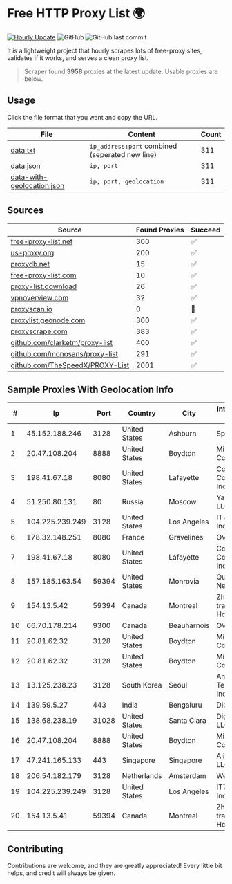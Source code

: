 
# Free HTTP Proxy List 🌍

[![Hourly Update](https://github.com/mertguvencli/http-proxy-list/actions/workflows/main.yml/badge.svg?branch=main)](https://github.com/mertguvencli/http-proxy-list/actions/workflows/main.yml)
![GitHub](https://img.shields.io/github/license/mertguvencli/http-proxy-list)
![GitHub last commit](https://img.shields.io/github/last-commit/mertguvencli/http-proxy-list)

It is a lightweight project that hourly scrapes lots of free-proxy sites, validates if it works, and serves a clean proxy list.


> Scraper found **3958** proxies at the latest update. Usable proxies are below.

## Usage

Click the file format that you want and copy the URL.


|File|Content|Count|
|----|-------|-----|
|[data.txt](https://raw.githubusercontent.com/mertguvencli/http-proxy-list/main/proxy-list/data.txt)|`ip_address:port` combined (seperated new line)|311|
|[data.json](https://raw.githubusercontent.com/mertguvencli/http-proxy-list/main/proxy-list/data.json)|`ip, port`|311|
|[data-with-geolocation.json](https://raw.githubusercontent.com/mertguvencli/http-proxy-list/main/proxy-list/data-with-geolocation.json)|`ip, port, geolocation`|311|

## Sources

|Source|Found Proxies|Succeed|
|------|-------------|-------|
|[free-proxy-list.net](https://free-proxy-list.net)|300|✅|
|[us-proxy.org](https://www.us-proxy.org)|200|✅|
|[proxydb.net](http://proxydb.net)|15|✅|
|[free-proxy-list.com](https://free-proxy-list.com/?page=&port=&type%5B%5D=http&type%5B%5D=https&up_time=0&search=Search)|10|✅|
|[proxy-list.download](https://www.proxy-list.download/HTTP)|26|✅|
|[vpnoverview.com](https://vpnoverview.com/privacy/anonymous-browsing/free-proxy-servers)|32|✅|
|[proxyscan.io](https://www.proxyscan.io)|0|🚫|
|[proxylist.geonode.com](https://proxylist.geonode.com/api/proxy-list?limit=300&page=1&sort_by=lastChecked&sort_type=desc&protocols=http,https)|300|✅|
|[proxyscrape.com](https://api.proxyscrape.com/v2/?request=displayproxies&protocol=http&timeout=10000&country=all&ssl=all&anonymity=all)|383|✅|
|[github.com/clarketm/proxy-list](https://raw.githubusercontent.com/clarketm/proxy-list/master/proxy-list-raw.txt)|400|✅|
|[github.com/monosans/proxy-list](https://raw.githubusercontent.com/monosans/proxy-list/main/proxies/http.txt)|291|✅|
|[github.com/TheSpeedX/PROXY-List](https://raw.githubusercontent.com/TheSpeedX/PROXY-List/master/http.txt)|2001|✅|


## Sample Proxies With Geolocation Info

|#|Ip|Port|Country|City|Internet Service Provider|
|-|--|----|-------|----|-------------------------|
|1|45.152.188.246|3128|United States|Ashburn|Sprint|
|2|20.47.108.204|8888|United States|Boydton|Microsoft Corporation|
|3|198.41.67.18|8080|United States|Lafayette|Cox Communications Inc.|
|4|51.250.80.131|80|Russia|Moscow|Yandex.Cloud LLC|
|5|104.225.239.249|3128|United States|Los Angeles|IT7 Networks Inc|
|6|178.32.148.251|8080|France|Gravelines|OVH SAS|
|7|198.41.67.18|8080|United States|Lafayette|Cox Communications Inc.|
|8|157.185.163.54|59394|United States|Monrovia|Quantil Networks Inc|
|9|154.13.5.42|59394|Canada|Montreal|Zhihua Lu trading as HostHub|
|10|66.70.178.214|9300|Canada|Beauharnois|OVH SAS|
|11|20.81.62.32|3128|United States|Boydton|Microsoft Corporation|
|12|20.81.62.32|3128|United States|Boydton|Microsoft Corporation|
|13|13.125.238.23|3128|South Korea|Seoul|Amazon Technologies Inc.|
|14|139.59.5.27|443|India|Bengaluru|DIGITALOCEAN|
|15|138.68.238.19|31028|United States|Santa Clara|DigitalOcean, LLC|
|16|20.47.108.204|8888|United States|Boydton|Microsoft Corporation|
|17|47.241.165.133|443|Singapore|Singapore|Alibaba.com LLC|
|18|206.54.182.179|3128|Netherlands|Amsterdam|Webzilla B.V.|
|19|104.225.239.249|3128|United States|Los Angeles|IT7 Networks Inc|
|20|154.13.5.41|59394|Canada|Montreal|Zhihua Lu trading as HostHub|



## Contributing

Contributions are welcome, and they are greatly appreciated! Every
little bit helps, and credit will always be given.

